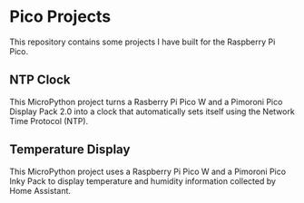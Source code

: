 Pico Projects
=============

This repository contains some projects I have built for the Raspberry Pi Pico.

NTP Clock
---------

This MicroPython project turns a Rasberry Pi Pico W and a Pimoroni Pico Display Pack 2.0 into a clock that automatically sets itself using the Network Time Protocol (NTP).

Temperature Display
-------------------

This MicroPython project uses a Raspberry Pi Pico W and a Pimoroni Pico Inky Pack to display temperature and humidity information collected by Home Assistant.
